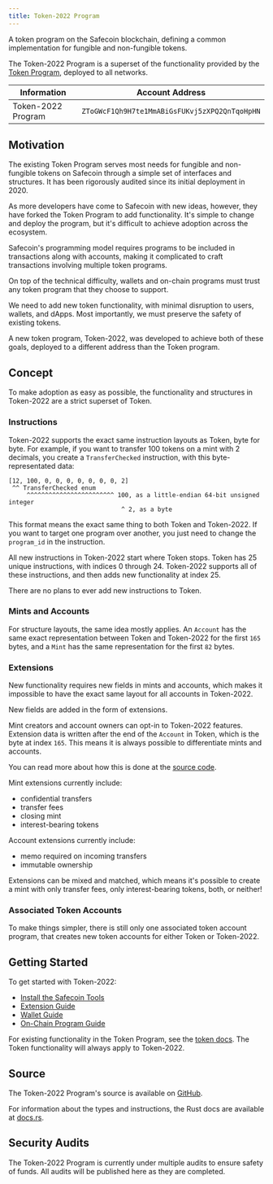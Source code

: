 ```yaml
---
title: Token-2022 Program
---
```


A token program on the Safecoin blockchain, defining a common implementation for
fungible and non-fungible tokens.

The Token-2022 Program is a superset of the functionality provided by the
[Token Program](token.mdx), deployed to all networks.

| Information | Account Address |
| --- | --- |
| Token-2022 Program | `ZToGWcF1Qh9H7te1MmABiGsFUKvj5zXPQ2QnTqoHpHN` |

## Motivation

The existing Token Program serves most needs for fungible and non-fungible tokens
on Safecoin through a simple set of interfaces and structures. It has been rigorously
audited since its initial deployment in 2020.

As more developers have come to Safecoin with new ideas, however, they have forked the
Token Program to add functionality. It's simple to change and deploy the program,
but it's difficult to achieve adoption across the ecosystem.

Safecoin's programming model requires programs to be included in transactions
along with accounts, making it complicated to craft transactions involving
multiple token programs.

On top of the technical difficulty, wallets and on-chain programs must trust any
token program that they choose to support.

We need to add new token functionality, with minimal disruption to users, wallets,
and dApps. Most importantly, we must preserve the safety of existing tokens.

A new token program, Token-2022, was developed to achieve both of these goals,
deployed to a different address than the Token program.

## Concept

To make adoption as easy as possible, the functionality and structures in
Token-2022 are a strict superset of Token.

### Instructions

Token-2022 supports the exact same instruction layouts as Token, byte for
byte. For example, if you want to transfer 100 tokens on a mint with 2 decimals,
you create a `TransferChecked` instruction, with this byte-representated data:

```
[12, 100, 0, 0, 0, 0, 0, 0, 0, 2]
 ^^ TransferChecked enum
     ^^^^^^^^^^^^^^^^^^^^^^^^ 100, as a little-endian 64-bit unsigned integer
                               ^ 2, as a byte
```

This format means the exact same thing to both Token and Token-2022. If you want
to target one program over another, you just need to change the `program_id` in
the instruction.

All new instructions in Token-2022 start where Token stops. Token has 25 unique
instructions, with indices 0 through 24. Token-2022 supports all of these
instructions, and then adds new functionality at index 25.

There are no plans to ever add new instructions to Token.

### Mints and Accounts

For structure layouts, the same idea mostly applies. An `Account` has the same
exact representation between Token and Token-2022 for the first `165` bytes, and
a `Mint` has the same representation for the first `82` bytes.

### Extensions

New functionality requires new fields in mints and accounts, which
makes it impossible to have the exact same layout for all accounts in Token-2022.

New fields are added in the form of extensions.

Mint creators and account owners can opt-in to Token-2022 features. Extension data
is written after the end of the `Account` in Token, which is the byte at index
`165`.  This means it is always possible to differentiate mints and accounts.

You can read more about how this is done at the
[source code](https://github.com/fair-exchange/safecoin-program-library/blob/master/token/program-2022/src/extension/mod.rs).

Mint extensions currently include:

* confidential transfers
* transfer fees
* closing mint
* interest-bearing tokens

Account extensions currently include:

* memo required on incoming transfers
* immutable ownership

Extensions can be mixed and matched, which means it's possible to create a mint
with only transfer fees, only interest-bearing tokens, both, or neither!

### Associated Token Accounts

To make things simpler, there is still only one associated token account
program, that creates new token accounts for either Token or Token-2022.

## Getting Started

To get started with Token-2022:

- [Install the Safecoin Tools](https://docs.solana.com/cli/install-solana-cli-tools)
- [Extension Guide](token-2022/extensions.mdx)
- [Wallet Guide](token-2022/wallet.md)
- [On-Chain Program Guide](token-2022/onchain.md)

For existing functionality in the Token Program, see the [token docs](token.mdx).
The Token functionality will always apply to Token-2022.

## Source

The Token-2022 Program's source is available on
[GitHub](https://github.com/fair-exchange/safecoin-program-library/tree/master/token/program-2022).

For information about the types and instructions, the Rust docs are available at
[docs.rs](https://docs.rs/safe-token-2022/latest/safe_token_2022/).

## Security Audits

The Token-2022 Program is currently under multiple audits to ensure safety of
funds. All audits will be published here as they are completed.
